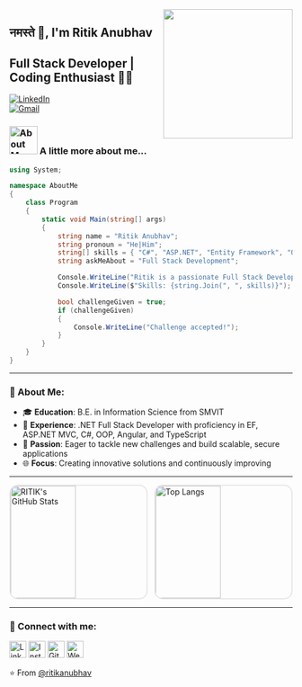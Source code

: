 <img align="right" src="https://media.giphy.com/media/M9gbBd9nbDrOTu1Mqx/giphy.gif" width="230">

## नमस्ते 🙏, I'm Ritik Anubhav  
## Full Stack Developer | Coding Enthusiast 👨‍💻  

[![LinkedIn](https://img.shields.io/badge/LinkedIn-Ritik-blue?logo=linkedin&logoColor=white)](https://www.linkedin.com/in/ritik-anubhav-253ab3211)  
[![Gmail](https://img.shields.io/badge/Gmail-ritikanubhav59%40gmail.com-red?logo=gmail&logoColor=white)](mailto:ritikanubhav59@gmail.com)  

### <img src="https://media.giphy.com/media/VgCDAzcKvsR6OM0uWg/giphy.gif" width="50" alt="About Me"> A little more about me...

```csharp
using System;

namespace AboutMe
{
    class Program
    {
        static void Main(string[] args)
        {
            string name = "Ritik Anubhav";
            string pronoun = "He|Him";
            string[] skills = { "C#", "ASP.NET", "Entity Framework", "OOP", "Angular", "TypeScript", "HTML", "CSS", "JavaScript" };
            string askMeAbout = "Full Stack Development";

            Console.WriteLine("Ritik is a passionate Full Stack Developer with a strong foundation in .NET technologies.");
            Console.WriteLine($"Skills: {string.Join(", ", skills)}");

            bool challengeGiven = true;
            if (challengeGiven)
            {
                Console.WriteLine("Challenge accepted!");
            }
        }
    }
}
```

---

### 🌟 About Me:

- 🎓 **Education**: B.E. in Information Science from SMVIT
- 💼 **Experience**: .NET Full Stack Developer with proficiency in EF, ASP.NET MVC, C#, OOP, Angular, and TypeScript
- 🚀 **Passion**: Eager to tackle new challenges and build scalable, secure applications
- 🌐 **Focus**: Creating innovative solutions and continuously improving

---

<div style="display: flex; justify-content: space-between;">
  <img src="https://github-readme-stats.vercel.app/api?username=ritikanubhav&show_icons=true&theme=radical&count_private=true&border_radius=15" alt="RITIK's GitHub Stats" style="width: 48%; height: 200px; border-radius: 15px; border: 2px solid #e6e6e6;" />
  <img src="https://github-readme-stats.vercel.app/api/top-langs/?username=ritikanubhav&langs_count=8&layout=compact&border_radius=15&theme=radical" alt="Top Langs" style="width: 48%; height: 200px; border-radius: 15px; border: 2px solid #e6e6e6;" />
</div>

---

### 🔗 Connect with me:

<a href="https://www.linkedin.com/in/ritik-anubhav-253ab3211" target="_blank"><img src="https://img.icons8.com/ios-filled/50/000000/linkedin.png" alt="LinkedIn" width="30" /></a>
<a href="https://www.instagram.com/ritik_anubhav_/" target="_blank"><img src="https://img.icons8.com/ios-filled/50/000000/instagram-new.png" alt="Instagram" width="30" /></a>
<a href="https://github.com/ritikanubhav" target="_blank"><img src="https://img.icons8.com/ios-filled/50/000000/github.png" alt="GitHub" width="30" /></a>
<a href="https://ritikanubhav.github.io/" target="_blank"><img src="https://img.icons8.com/ios-filled/50/000000/worldwide-location.png" alt="Website" width="30" /></a>

⭐️ From [@ritikanubhav](https://github.com/ritikanubhav)
